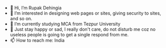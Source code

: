 - 👋 Hi, I’m Rupak Dehingia
- 👀 I’m interested in designing web pages or sites, giving security to sites, and so on.
- 🌱 I’m currently studying MCA from Tezpur University
- 💞️ Just stay happy or sad, I really don't care, do not disturb me coz no useless people is going to get a single respond from me.
- 📫 How to reach me: India

<!---
RupakDehingia/RupakDehingia is a ✨ special ✨ repository because its `README.md` (this file) appears on your GitHub profile.
You can click the Preview link to take a look at your changes.
--->
